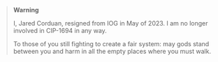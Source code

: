 > **Warning**
>
> I, Jared Corduan, resigned from IOG in May of 2023.
> I am no longer involved in CIP-1694 in any way.
>
> To those of you still fighting to create a fair system:
> may gods stand between you and harm in all the empty places where you must walk.
